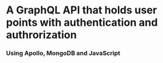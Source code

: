 # A GraphQL API that holds user points with authentication and authrorization
### Using Apollo, MongoDB and JavaScript
